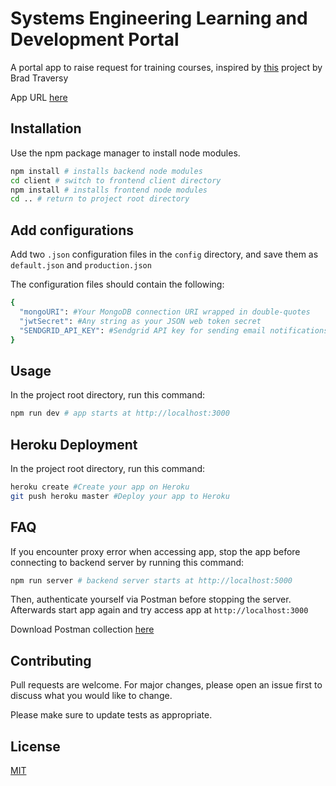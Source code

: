 # Systems Engineering Learning and Development Portal

A portal app to raise request for training courses, inspired by [this](https://github.com/bradtraversy/devconnector_2.0) project by Brad Traversy

App URL [here](https://se-ld-portal.herokuapp.com/)

## Installation

Use the npm package manager to install node modules.

```bash
npm install # installs backend node modules
cd client # switch to frontend client directory
npm install # installs frontend node modules
cd .. # return to project root directory
```

## Add configurations

Add two `.json` configuration files in the `config` directory, and save them as `default.json` and `production.json`

The configuration files should contain the following:

```bash
{
  "mongoURI": #Your MongoDB connection URI wrapped in double-quotes
  "jwtSecret": #Any string as your JSON web token secret
  "SENDGRID_API_KEY": #Sendgrid API key for sending email notifications
}
```

## Usage

In the project root directory, run this command:

```bash
npm run dev # app starts at http://localhost:3000
```

## Heroku Deployment

In the project root directory, run this command:

```bash
heroku create #Create your app on Heroku
git push heroku master #Deploy your app to Heroku

```

## FAQ

If you encounter proxy error when accessing app, stop the app before connecting to backend server by running this command:

```bash
npm run server # backend server starts at http://localhost:5000
```

Then, authenticate yourself via Postman before stopping the server. Afterwards start app again and try access app at `http://localhost:3000`

Download Postman collection [here](https://www.getpostman.com/collections/dde301518dbbc459a8cc)

## Contributing

Pull requests are welcome. For major changes, please open an issue first to discuss what you would like to change.

Please make sure to update tests as appropriate.

## License

[MIT](https://choosealicense.com/licenses/mit/)
